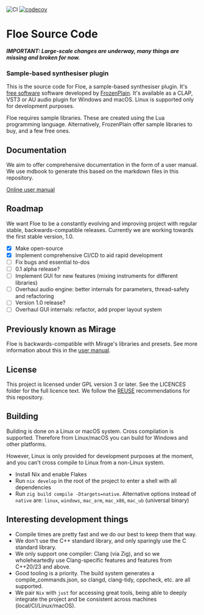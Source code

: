 <!--
SPDX-FileCopyrightText: 2018-2024 Sam Windell
SPDX-License-Identifier: CC0-1.0
-->

![CI](https://github.com/Floe-Synth/Floe/actions/workflows/ci.yml/badge.svg)
[![codecov](https://codecov.io/github/Floe-Synth/Floe/graph/badge.svg?token=7HEJ7SF75K)](https://codecov.io/github/Floe-Synth/Floe)

# Floe Source Code

___IMPORTANT: Large-scale changes are underway, many things are missing and broken for now.___

### Sample-based synthesiser plugin

This is the source code for Floe, a sample-based synthesiser plugin. It's [free software](https://fsfe.org/freesoftware/freesoftware.en.html) software developed by [FrozenPlain](https://frozenplain.com). It's available as a CLAP, VST3 or AU audio plugin for Windows and macOS. Linux is supported only for development purposes.

Floe requires sample libraries. These are created using the Lua programming language. Alternatively, FrozenPlain offer sample libraries to buy, and a few free ones.

## Documentation
We aim to offer comprehensive documentation in the form of a user manual. We use mdbook to generate this based on the markdown files in this repository.

[Online user manual](https://floe-synth.github.io/Floe/)

## Roadmap
We want Floe to be a constantly evolving and improving project with regular stable, backwards-compatible releases. Currently we are working towards the first stable version, 1.0.

- [x] Make open-source
- [x] Implement comprehensive CI/CD to aid rapid development
- [ ] Fix bugs and essential to-dos
- [ ] 0.1 alpha release?
- [ ] Implement GUI for new features (mixing instruments for different libraries)
- [ ] Overhaul audio engine: better internals for parameters, thread-safety and refactoring
- [ ] Version 1.0 release?
- [ ] Overhaul GUI internals: refactor, add proper layout system

## Previously known as Mirage
Floe is backwards-compatible with Mirage's libraries and presets. See more information about this in the [user manual](https://floe-synth.github.io/Floe/mirage.html).

## License
This project is licensed under GPL version 3 or later. See the LICENCES folder for the full licence text. We follow the [REUSE](https://reuse.software/) recommendations for this repository.

## Building
Building is done on a Linux or macOS system. Cross compilation is supported. Therefore from Linux/macOS you can build for Windows and other platforms. 

However, Linux is only provided for development purposes at the moment, and you can't cross compile to Linux from a non-Linux system.

- Install Nix and enable Flakes
- Run `nix develop` in the root of the project to enter a shell with all dependencies
- Run `zig build compile -Dtargets=native`. Alternative options instead of `native` are: `linux`, `windows`, `mac_arm`, `mac_x86`, `mac_ub` (universal binary)

## Interesting development things
- Compile times are pretty fast and we do our best to keep them that way.
- We don't use the C++ standard library, and only sparingly use the C standard library.
- We only support one compiler: Clang (via Zig), and so we wholeheartedly use Clang-specific features and features from C++20/23 and above.
- Good tooling is a priority. The build system generates a compile_commands.json, so clangd, clang-tidy, cppcheck, etc. are all supported.
- We pair `Nix` with `just` for accessing great tools, being able to deeply integrate the project and be consistent across machines (local/CI/Linux/macOS).
